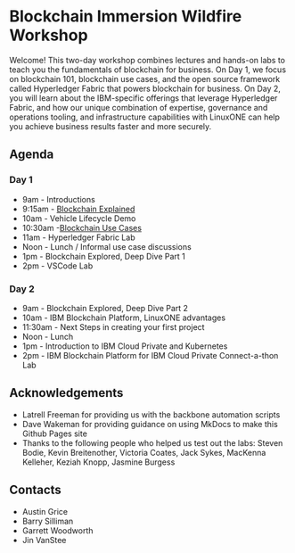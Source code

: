 # Blockchain Immersion Wildfire Workshop
Welcome! This two-day workshop combines lectures and hands-on labs to teach you the fundamentals of blockchain for business. On Day 1, we focus on blockchain 101, blockchain use cases, and the open source framework called Hyperledger Fabric that powers blockchain for business. On Day 2, you will learn about the IBM-specific offerings that leverage Hyperledger Fabric, and how our unique combination of expertise, governance and operations tooling, and infrastructure capabilities with LinuxONE can help you achieve business results faster and more securely.

## Agenda

### Day 1
* 9am - Introductions
* 9:15am - [Blockchain Explained](presentations/BlockchainExplained.pdf "blockchain explained")
* 10am - Vehicle Lifecycle Demo
* 10:30am -[Blockchain Use Cases](presentations/Blockchain_Use_Cases_Dallas.pdf "blockchain use cases")
* 11am - Hyperledger Fabric Lab
* Noon - Lunch / Informal use case discussions
* 1pm - Blockchain Explored, Deep Dive Part 1
* 2pm - VSCode Lab

### Day 2
* 9am - Blockchain Explored, Deep Dive Part 2
* 10am - IBM Blockchain Platform, LinuxONE advantages
* 11:30am - Next Steps in creating your first project
* Noon - Lunch
* 1pm - Introduction to IBM Cloud Private and Kubernetes
* 2pm - IBM Blockchain Platform for IBM Cloud Private Connect-a-thon Lab

## Acknowledgements

* Latrell Freeman for providing us with the backbone automation scripts
* Dave Wakeman for providing guidance on using MkDocs to make this Github Pages site
* Thanks to the following people who helped us test out the labs: Steven Bodie, Kevin Breitenother, Victoria Coates, Jack Sykes, MacKenna Kelleher, Keziah Knopp, Jasmine Burgess


## Contacts
* Austin Grice
* Barry Silliman
* Garrett Woodworth
* Jin VanStee
